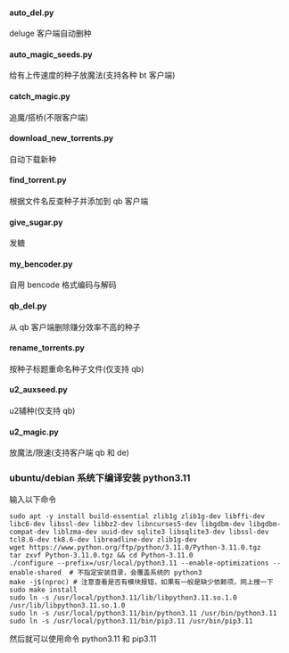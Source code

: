 #### auto_del.py
deluge 客户端自动删种
#### auto_magic_seeds.py
给有上传速度的种子放魔法(支持各种 bt 客户端)
#### catch_magic.py
追魔/搭桥(不限客户端)
#### download_new_torrents.py
自动下载新种
#### find_torrent.py
根据文件名反查种子并添加到 qb 客户端
#### give_sugar.py
发糖
#### my_bencoder.py
自用 bencode 格式编码与解码
#### qb_del.py
从 qb 客户端删除赚分效率不高的种子
#### rename_torrents.py
按种子标题重命名种子文件(仅支持 qb)
#### u2_auxseed.py
u2辅种(仅支持 qb)
#### u2_magic.py
放魔法/限速(支持客户端 qb 和 de)

### ubuntu/debian 系统下编译安装 python3.11
输入以下命令 
```
sudo apt -y install build-essential zlib1g zlib1g-dev libffi-dev libc6-dev libssl-dev libbz2-dev libncurses5-dev libgdbm-dev libgdbm-compat-dev liblzma-dev uuid-dev sqlite3 libsqlite3-dev libssl-dev tcl8.6-dev tk8.6-dev libreadline-dev zlib1g-dev   
wget https://www.python.org/ftp/python/3.11.0/Python-3.11.0.tgz  
tar zxvf Python-3.11.0.tgz && cd Python-3.11.0  
./configure --prefix=/usr/local/python3.11 --enable-optimizations --enable-shared  # 不指定安装目录，会覆盖系统的 python3  
make -j$(nproc) # 注意查看是否有模块报错，如果有一般是缺少依赖项，网上搜一下   
sudo make install  
sudo ln -s /usr/local/python3.11/lib/libpython3.11.so.1.0 /usr/lib/libpython3.11.so.1.0  
sudo ln -s /usr/local/python3.11/bin/python3.11 /usr/bin/python3.11  
sudo ln -s /usr/local/python3.11/bin/pip3.11 /usr/bin/pip3.11  
```
然后就可以使用命令 python3.11 和 pip3.11
